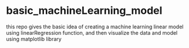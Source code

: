 # basic_machineLearning_model
this repo gives the basic idea of creating a machine learning linear model using linearRegression function, and then visualize the data and model using matplotlib library 
